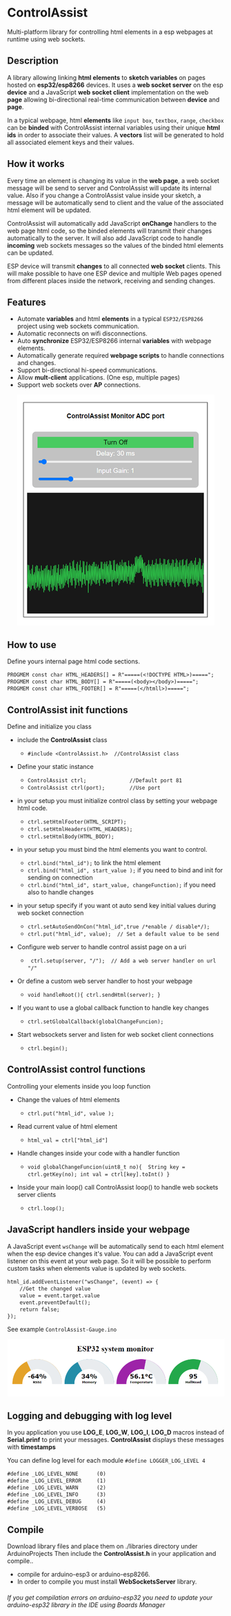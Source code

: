 # ControlAssist
Multi-platform library for controlling html elements in a esp webpages at runtime using web sockets.

## Description
A library allowing linking **html elements** to **sketch variables** on pages hosted on **esp32/esp8266** devices. It uses a **web socket server** on the esp **device** and a JavaScript **web socket client** implementation on the web **page** allowing bi-directional real-time communication between **device** and **page**. 

In a typical webpage, html **elements** like ``input box``, ``textbox``, ``range``, ``checkbox`` can be **binded** with ControlAssist internal variables using their unique **html ids** in order to associate their values. A **vectors** list will be generated to hold all associated element keys and their values.

## How it works
Every time an element is changing its value in the **web page**, a web socket message will be send to server and ControlAssist will update its internal value. Also if you change a ControlAssist value inside your sketch, a message will be automatically send to client and the value of the associated html element will be updated.

ControlAssist will automatically add JavaScript **onChange** handlers to the web page html code, so the binded elements will transmit their changes automatically to the server. It will also add JavaScript code to handle **incoming** web sockets messages so the values of the binded html elements can be updated.

ESP device will transmit **changes** to all connected **web socket** clients. This will make possible to have one ESP device and multiple Web pages opened from different places inside the network, receiving and sending changes.

## Features
* Automate **variables** and html **elements** in a typical ``ESP32/ESP8266`` project using web sockets communication.
* Automatic reconnects on wifi disconnections.
* Auto **synchronize** ESP32/ESP8266 internal **variables** with webpage elements.
* Automatically generate required **webpage scripts** to handle connections and changes.
* Support bi-directional hi-speed communications.
* Allow **mult-client** applications. (One esp, multiple pages)
* Support web sockets over **AP** connections.


<p align="center">
  <img src="docs/scope.png">
</p>

## How to use
Define yours internal page html code sections.

```
PROGMEM const char HTML_HEADERS[] = R"=====(<!DOCTYPE HTML>)=====";
PROGMEM const char HTML_BODY[] = R"=====(<body></body>)=====";
PROGMEM const char HTML_FOOTER[] = R"=====(</htmll>)=====";
```

## ControlAssist init functions
Define and initialize you class 
+ include the **ControlAssist**  class
  - `#include <ControlAssist.h>  //ControlAssist class`

+ Define your static instance
  - `ControlAssist ctrl;              //Default port 81 `
  - `ControlAssist ctrl(port);        //Use port `

+ in your setup you must initialize control class by setting your webpage html code.
  - `ctrl.setHtmlFooter(HTML_SCRIPT);`
  - `ctrl.setHtmlHeaders(HTML_HEADERS);`
  - `ctrl.setHtmlBody(HTML_BODY);`

+ in your setup you must bind the html elements you want to control.
  - `ctrl.bind("html_id");` to link the html element
  - `ctrl.bind("html_id", start_value );` if you need to bind and init for sending on connection
  - `ctrl.bind("html_id", start_value, changeFunction);` if you need also to handle changes
  
+ in your setup specify if you want ot auto send key initial values during web socket connection   
  - `ctrl.setAutoSendOnCon("html_id",true /*enable / disable*/);`
  - `ctrl.put("html_id", value);  // Set a default value to be send`

+ Configure web server to handle control assist page on a uri
  - ` ctrl.setup(server, "/");  // Add a web server handler on url "/"`

+ Or define a custom web server handler to host your webpage
  - `void handleRoot(){ ctrl.sendHtml(server); }`

+ If you want to use a global callback function to handle key changes
  - `ctrl.setGlobalCallback(globalChangeFuncion);`


+ Start websockets server and listen for web socket client connections
  - `ctrl.begin();`


## ControlAssist control functions
Controlling your elements inside you loop function

+ Change the values of html elements
  - `ctrl.put("html_id", value );`

+ Read current value of html element
  - `html_val = ctrl["html_id"]`

+ Handle changes inside your code with a handler function
  - `void globalChangeFuncion(uint8_t no){  String key = ctrl.getKey(no); int val = ctrl[key].toInt() }`
  
+ Inside your main loop() call ControlAssist loop() to handle web sockets server clients
  - `ctrl.loop();`


## JavaScript handlers inside your webpage
A JavaScript event ``wsChange`` will be automatically send to each html element when the esp device changes it's value. You can add a JavaScript event listener on this event at your web page. So it will be possible to perform custom tasks when elements value is updated by web sockets.

```
html_id.addEventListener("wsChange", (event) => {
    //Get the changed value
    value = event.target.value
    event.preventDefault();
    return false;
});
```
See example ``ControlAssist-Gauge.ino``

<p align="center">
  <img src="docs/gauge.png">
</p>

## Logging and debugging with log level
In you application you use **LOG_E**, **LOG_W**, **LOG_I**, **LOG_D** macros instead of **Serial.prinf** to print your messages. **ControlAssist** displays these messages with **timestamps** 

You can define log level for each module
```#define LOGGER_LOG_LEVEL 4```
```
#define _LOG_LEVEL_NONE      (0)
#define _LOG_LEVEL_ERROR     (1)
#define _LOG_LEVEL_WARN      (2)
#define _LOG_LEVEL_INFO      (3)
#define _LOG_LEVEL_DEBUG     (4)
#define _LOG_LEVEL_VERBOSE   (5)
```

## Compile
Download library files and place them on ./libraries directory under ArduinoProjects
Then include the **ControlAssist.h** in your application and compile..

+ compile for arduino-esp3 or arduino-esp8266.
+ In order to compile you must install **WebSocketsServer** library.


###### If you get compilation errors on arduino-esp32 you need to update your arduino-esp32 library in the IDE using Boards Manager

